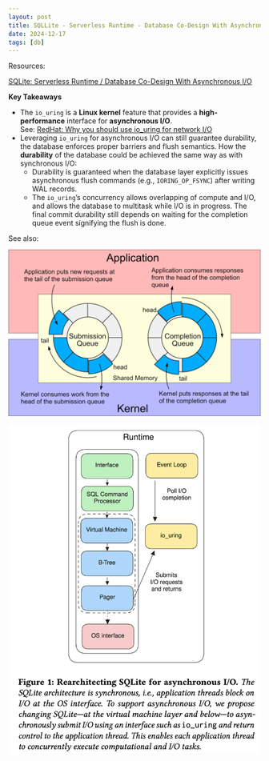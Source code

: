 ```yaml
---
layout: post
title: SQLLite - Serverless Runtime - Database Co-Design With Asynchronous IO
date: 2024-12-17
tags: [db]
---
```


Resources:

[SQLite: Serverless Runtime / Database Co-Design With Asynchronous I/O](https://dl.acm.org/doi/pdf/10.1145/3642968.3654821)

**Key Takeaways**

- The `io_uring` is a **Linux kernel** feature that provides a **high-performance** interface for **asynchronous I/O**. \
  See: [RedHat: Why you should use io_uring for network I/O](https://developers.redhat.com/articles/2023/04/12/why-you-should-use-iouring-network-io)
- Leveraging `io_uring` for asynchronous I/O can still guarantee durability, the database enforces proper barriers and 
flush semantics. How the **durability** of the database could be achieved the same way as with synchronous I/O:
    - Durability is guaranteed when the database layer explicitly issues asynchronous flush commands 
      (e.g., `IORING_OP_FSYNC`) after writing WAL records. 
    - The `io_uring`’s concurrency allows overlapping of compute and I/O, and allows the database to multitask while I/O 
      is in progress. The final commit durability still depends on waiting for the completion queue event
      signifying the flush is done.

See also:

![uring.png](..%2F..%2Fimg%2Furing.png)

![rearchitecting-sqllite.png](..%2F..%2Fimg%2Frearchitecting-sqllite.png)

  